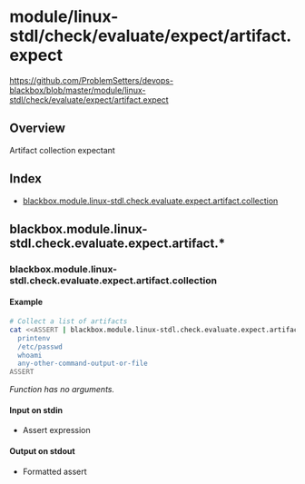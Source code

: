 # module/linux-stdl/check/evaluate/expect/artifact.expect

https://github.com/ProblemSetters/devops-blackbox/blob/master/module/linux-stdl/check/evaluate/expect/artifact.expect

## Overview

Artifact collection expectant

## Index

* [blackbox.module.linux-stdl.check.evaluate.expect.artifact.collection](#blackboxmodulelinux-stdlcheckevaluateexpectartifactcollection)

## blackbox.module.linux-stdl.check.evaluate.expect.artifact.*

### blackbox.module.linux-stdl.check.evaluate.expect.artifact.collection

#### Example

```bash
# Collect a list of artifacts
cat <<ASSERT | blackbox.module.linux-stdl.check.evaluate.expect.artifact.collection
  printenv
  /etc/passwd
  whoami
  any-other-command-output-or-file
ASSERT
```

_Function has no arguments._

#### Input on stdin

* Assert expression

#### Output on stdout

* Formatted assert

